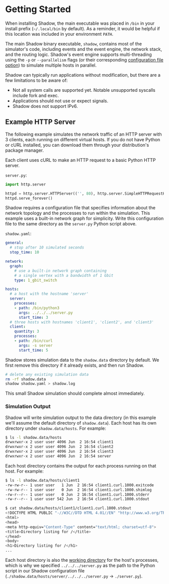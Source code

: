 # Getting Started

When installing Shadow, the main executable was placed in `/bin` in your install prefix (`~/.local/bin` by default). As a reminder, it would be helpful if this location was included in your environment `PATH`.

The main Shadow binary executable, `shadow`, contains most of the simulator's code, including events and the event engine, the network stack, and the routing logic. Shadow's event engine supports multi-threading using the `-p` or `--parallelism` flags (or their corresponding [configuration file option](shadow_config_options.md#generalparallelism)) to simulate multiple hosts in parallel.

Shadow can typically run applications without modification, but there are a few limitations to be aware of:

 - Not all system calls are supported yet. Notable unsupported syscalls include fork and exec.
 - Applications should not use or expect signals.
 - Shadow does not support IPv6.

## Example HTTP Server

The following example simulates the network traffic of an HTTP server with 3 clients, each running on different virtual hosts. If you do not have Python or cURL installed, you can download them through your distribution's package manager.

Each client uses cURL to make an HTTP request to a basic Python HTTP server.

`server.py`:

```python
import http.server

httpd = http.server.HTTPServer(('', 80), http.server.SimpleHTTPRequestHandler)
httpd.serve_forever()
```

Shadow requires a configuration file that specifies information about the network topology and the processes to run within the simulation. This example uses a built-in network graph for simplicity. Write this configuration file to the same directory as the `server.py` Python script above.

`shadow.yaml`:

```yaml
general:
  # stop after 10 simulated seconds
  stop_time: 10

network:
  graph:
    # use a built-in network graph containing
    # a single vertex with a bandwidth of 1 Gbit
    type: 1_gbit_switch

hosts:
  # a host with the hostname 'server'
  server:
    processes:
    - path: /bin/python3
      args: ../../../server.py
      start_time: 3
  # three hosts with hostnames 'client1', 'client2', and 'client3'
  client:
    quantity: 3
    processes:
    - path: /bin/curl
      args: -s server
      start_time: 5
```

Shadow stores simulation data to the `shadow.data` directory by default. We first remove this directory if it already exists, and then run Shadow.

```bash
# delete any existing simulation data
rm -rf shadow.data
shadow shadow.yaml > shadow.log
```

This small Shadow simulation should complete almost immediately.

### Simulation Output

Shadow will write simulation output to the data directory (in this example we'll assume the default directory of `shadow.data`). Each host has its own directory under `shadow.data/hosts`. For example:

```bash
$ ls -l shadow.data/hosts
drwxrwxr-x 2 user user 4096 Jun  2 16:54 client1
drwxrwxr-x 2 user user 4096 Jun  2 16:54 client2
drwxrwxr-x 2 user user 4096 Jun  2 16:54 client3
drwxrwxr-x 2 user user 4096 Jun  2 16:54 server
```

Each host directory contains the output for each process running on that host. For example:

```bash
$ ls -l shadow.data/hosts/client1
-rw-rw-r-- 1 user user   1 Jun  2 16:54 client1.curl.1000.exitcode
-rw-rw-r-- 1 user user   0 Jun  2 16:54 client1.curl.1000.shimlog
-rw-r--r-- 1 user user   0 Jun  2 16:54 client1.curl.1000.stderr
-rw-r--r-- 1 user user 542 Jun  2 16:54 client1.curl.1000.stdout

$ cat shadow.data/hosts/client1/client1.curl.1000.stdout
<!DOCTYPE HTML PUBLIC "-//W3C//DTD HTML 4.01//EN" "http://www.w3.org/TR/html4/strict.dtd">
<html>
<head>
<meta http-equiv="Content-Type" content="text/html; charset=utf-8">
<title>Directory listing for /</title>
</head>
<body>
<h1>Directory listing for /</h1>
...
```

Each host directory is also the [working directory](https://en.wikipedia.org/wiki/Working_directory) for the host's processes, which is why we specified `../../../server.py` as the path to the Python script in our Shadow configuration file (`./shadow.data/hosts/server/../../../server.py` → `./server.py`).
